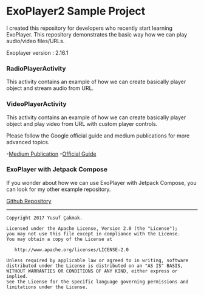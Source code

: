 # ExoPlayer2 Sample Project

I created this repository for developers who recently start learning ExoPlayer. This repository demonstrates the basic way how we can play audio/video files/URLs.

Exoplayer version : 2.16.1

### RadioPlayerActivity
This activity contains an example of how we can create basically player object and stream audio from URL.

### VideoPlayerActivity

This activity contains an example of how we can create basically player object and play video from URL with custom player controls.



Please follow the Google official guide and medium publications for more advanced topics.

-[Medium Publication](https://medium.com/google-exoplayer)
-[Official Guide](https://exoplayer.dev/)


### ExoPlayer with Jetpack Compose

If you wonder about how we can use ExoPlayer with Jetpack Compose, you can look for my other example repository.

[Github Repository](https://github.com/yusufcakmak/ExoPlayerComposeSample)



--------


    Copyright 2017 Yusuf Çakmak.

    Licensed under the Apache License, Version 2.0 (the "License");
    you may not use this file except in compliance with the License.
    You may obtain a copy of the License at

       http://www.apache.org/licenses/LICENSE-2.0

    Unless required by applicable law or agreed to in writing, software
    distributed under the License is distributed on an "AS IS" BASIS,
    WITHOUT WARRANTIES OR CONDITIONS OF ANY KIND, either express or implied.
    See the License for the specific language governing permissions and
    limitations under the License.
